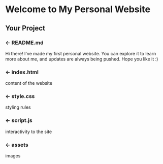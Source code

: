 Welcome to My Personal Website
==============================

Your Project
------------

### ← README.md

Hi there! I've made my first personal website. You can explore it to learn more about me, and updates are always being pushed. Hope you like it :)

### ← index.html

content of the website

### ← style.css

styling rules 

### ← script.js

interactivity to the site

### ← assets

images



